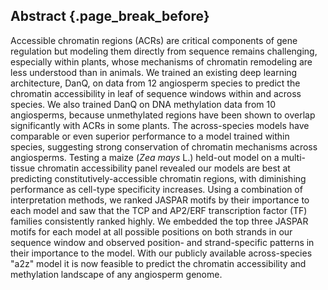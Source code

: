 ## Abstract {.page_break_before}

Accessible chromatin regions (ACRs) are critical components of gene regulation but modeling them directly from sequence remains challenging, especially within plants, whose mechanisms of chromatin remodeling are less understood than in animals.
We trained an existing deep learning architecture, DanQ, on data from 12 angiosperm species to predict the chromatin accessibility in leaf of sequence windows within and across species.
We also trained DanQ on DNA methylation data from 10 angiosperms, because unmethylated regions have been shown to overlap significantly with ACRs in some plants.
The across-species models have comparable or even superior performance to a model trained within species, suggesting strong conservation of chromatin mechanisms across angiosperms.
Testing a maize (_Zea mays_ L.) held-out model on a multi-tissue chromatin accessibility panel revealed our models are best at predicting constitutively-accessible chromatin regions, with diminishing performance as cell-type specificity increases.
Using a combination of interpretation methods, we ranked JASPAR motifs by their importance to each model and saw that the TCP and AP2/ERF transcription factor (TF) families consistently ranked highly.
We embedded the top three JASPAR motifs for each model at all possible positions on both strands in our sequence window and observed position- and strand-specific patterns in their importance to the model.
With our publicly available across-species "a2z" model it is now feasible to predict the chromatin accessibility and methylation landscape of any angiosperm genome.
